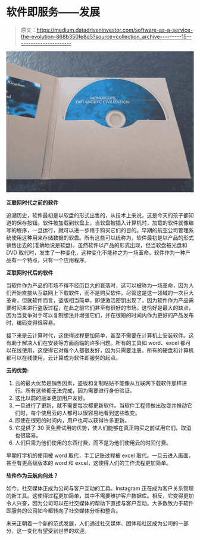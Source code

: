 # 软件即服务——发展

> 原文：<https://medium.datadriveninvestor.com/software-as-a-service-the-evolution-868b350fe8d5?source=collection_archive---------15----------------------->

![](img/aeb9fa740a08787866f38d1275d7bdd5.png)

**互联网时代之前的软件**

追溯历史，软件最初是以软盘的形式出售的，从技术上来说，这是今天的孩子都知道的保存按钮。软件被加载到软盘上，当软盘被插入计算机时，加载的软件就像编写的程序，一旦运行，就可以进一步用于购买它们的目的。早期的航空公司管理系统使用这种用来存储数据的软盘。所有这些可以统称为，软件最初是以产品的形式销售出去的(准确地说是软盘)。虽然软件以产品的形式出现，但当软盘被光盘和 DVD 取代时，发生了一种变化，这种变化不能称之为一场革命。软件作为一种产品有一个特点，只有一个应用程序。

**互联网时代后的软件**

当软件作为产品的市场不得不经历巨大的衰落时，这可以被称为一场革命，因为人们开始直接从互联网上下载软件，而不是购买软件。尽管这是这一领域的一次巨大革命，但就软件而言，盗版相当简单，即使激活密钥出现了，因为软件作为产品需要时间来进行盗版过程，在此之前它们甚至有很好的市场。这恰好是最大的缺点，因为当竞争对手可以复制想法并增强它们，并在很短的时间内作为更好的产品发布时，编码变得很容易。

接下来是云计算时代，这使得过程更加简单，甚至不需要在计算机上安装软件。这有助于解决人们在安装等方面面临的许多问题。所有的工具如 word、excel 都可以在线使用，这使得它对每个人都很友好，因为只需要注册。所有的硬盘和计算机都可以在线使用。云计算成为软件即服务的起点。

**云的优势:**

1.  云的最大优势是销售因素，盗版和复制粘贴不能像从互联网下载软件那样进行。所有这些都无法完成，因为需要进行身份验证。
2.  这比以前的版本更加用户友好。
3.  一旦进行了更新，就不需要每次都更新软件。当软件工程师做出改变并推动它们时，每个使用云的人都可以很容易地看到这些改变。
4.  即使在很短的时间内，用户也可以获得许多更新。
5.  它提供了 30 天免费试用的优势，使人们能够在真正购买之前试用它们。取消也很容易。
6.  人们只需为他们使用的东西付费，而不是为他们使用云的时间付费。

早期打字机的使用被 word 取代，手工记账过程被 excel 取代。一旦云进入画面，甚至有更高级版本的 word 和 excel，这使得人们的工作流程更加简单。

**软件作为云航向何处？**

如今，社交媒体正成为公司与客户互动的工具。Instagram 正在成为客户关系管理的新工具。这使得过程更加简单，其中不需要维护客户数据库。相反，它变得更加令人兴奋，因为公司可以在社交媒体的帮助下直接与客户互动。大多数致力于软件即服务的公司如今都转向了社交媒体分析和整合。

未来正朝着一个新的范式发展，人们通过社交媒体、团体和社区成为公司的一部分，这一变化有望受到世界的欢迎。